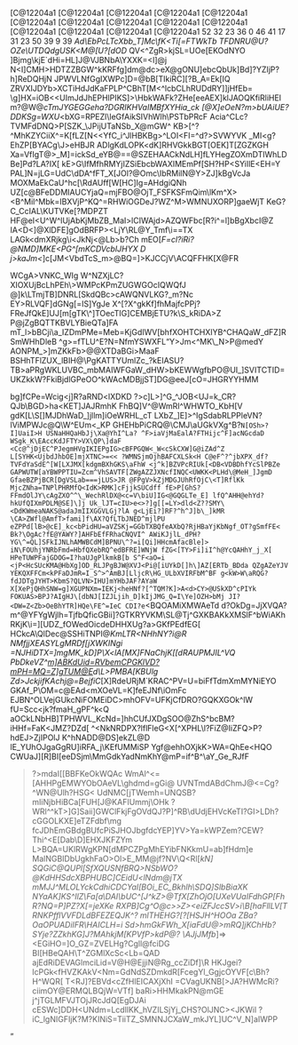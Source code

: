 [C@12204a1
[C@12204a1
[C@12204a1
[C@12204a1
[C@12204a1
[C@12204a1
[C@12204a1
[C@12204a1
[C@12204a1
[C@12204a1
[C@12204a1
[C@12204a1
[C@12204a1
[C@12204a1
52
32
23
36
0
46
41
17
31
23
50
39
9
39
_Ad\EbPcLTcXbb_T]Mc\fK<Ti[=FTWkTb
TFDNRU@U?OZe<AFiPL>\UTDQdgUSK<M@[U?[dOD_
QV<\^ZgR>kjSL=UOe[EKOdNYO
]Bjmg\kjE`dHi=HL]J@VJBNbA\YXXK=<l]@j
N<I]CMH>HDTZZBGW^kKRFfg]dm@dc>eX@gONU]ebcQbUk]Bd]?YZIjP?h]ReDQHjN
JPWVLNfGgIXWPc]D=@bB[TIkiRC][?B_A=Ek[IQ
ZRVXIJDYb>XCTiHdJdKaFPLP^CBhT[M<^lcbCLhRUDdRY]]jHfEb=
\g]HX=iOB<<UImJdJhEPHlPIKS]>\HbkWAFk?ZHe[eeAEX]klJAOQKfiRliHEI
m?@W@_cTmJYGEGGeha?DGRIKHVaIMBfXYHia_ck
[@X]eOeN?m>bUAiUE?DDKSg=WXU_<bXG=RPEZl\leGfAikSIVhWIh\PSTbPRcF
Acia^CLc?TVMFdDNQ>P[SZK_\JPijUTaNSb_X@mGW^
KB>[^?^MhKZYCiiX^=K[fLZ[N<<YfC_i^JlHBKBg>^LOI<FI=^d?>SVWYVK
_MI<g?EhZP[BYACg\J>eHBJR
ADlgKdLOPK<dK]RHVGkkBGT[OEK]T[ZGZKGH
Xa=VfIgT@>_M]=ickSd_eYB@==@SZEHAACkNdLH]fLYHegZOXmDTlWhLDBe]Pd?LA?IX[
kE>G\IfMfhRMYjIZSiEbcbWAXIMEmPf[SH?HP<SYiIlE<EH=Y
PAL]N=jLG=UdC\dDA^fFT_X\[JOl?@Omc\IbRMilN@Y>ZJ]kBgVcJa
MOXMaEkCaU^hc[\RdAUff[W[HC]Ig=AHdgiQNh
UZ[c@BFeDDMIAUCYjaQ=mjFBO@OjT_FSFKSFmQim\lKm^X>
<B^Mil^Mbk=IBXVjP^KQ^=RHWiOGDeJ?WZ^M>WMNUXORP]gaeWjT
KeG?C_CcIAL\KUTVKe[?MDPZT
HF@eI<U^W^lUjAbKjMbZB_MaI>lCIWAjd>AZQWFbc[R?i^\=l]bBgXbcI@Z
IA<D<]@XlD<KkQBm>FE]gOdBRFP><LjY\RL@Y_Tmf\i==TX
LAGk<dmXRjkg\i<JkNj<@Lb>b?Ch
mEO[_F\=cl?iRi?@NMD]MKE<PG^[mKCDVcbIJHYX
D
j>kaJm<_]c[JM<VbdTcS_m>@BQ=]>KJCCjV\ACQFFHK[X@FR
<?FYDZOW@ehdGbdUCSdHJH_dlFcGIae=]DLjX^a>WCgA>VNKC_WIg
W^NZXjLC?XIOXUjBcLhPEh\>WMPcKPmZUG<R<O_KUS^BabQ\bhO[\bRK<j^>WGOcIQWQfJ
@]k\LTmjTB]DNRL[SkdQBc>cAWQNVLKG?_m?Nc
EY>RLVQF]dGNg[=IS]YgJe
X^[?X^gkKf]fhMajfcP<fG<aQdRG<kd@PBB=JXc
^Q]^>Pj?FReJfQkE]UJ[m[gTK\^]TOecTIG]CEMBjETU?k\S_kRiDA>Z
P@jZgBQTTKBVLYBieQTa]FA
mT_l>bBCji\a_IZDmPMe=Meb=KjGdIWV[<BU^@M
gaY_M\J]Y?RX^H[YBj<AK
_<B=G?S<fKSDgi\<MiQXK?WF\W@jDgRacb]A@mFdkGBEaEP_L]TNMI?lFCWQl=aElAmQWGXYQ
l@V=^MM^Xl^Bi<FN?QMfBjGB=KQM]NURZYSSAMghHTQ^QTTWdEClL=YE_hePkBgAkQMP<[_UCNA^Bj
[]d>bhfXOHTCHXIYB^CHAQaW_dFZ]RSmW<DZXkTTWCi[laUOHCRR>HhDleB
^g>=fTLU^E?N=N<VGPchlUHW\Nb[LTL?HRdj
>fmYSWXFL<Q
ibF=hGeb[NYTe[hHkC[\h?T
EUB>Y>Jm<^MK\_N>P@medY
AONPM_>]mZKkFb>@@XTDaBGi>MaaF
BSHhTFlZUX_lBIH@\PgKATTYUmlZc_?kEIASU?TB>aPRgWKLUVBC_mbMAIWFGaW_d<e[BgP__HRM
f><k]<jgY_]DBaNPRJhIET?<KTk@?ZeE_NZN@LcaZmCiV^dMWaiS[YgmYK
WUUj]PTONC[YJHcJeh[@
gL<HE]VWKGd?H<mZ@mXWBNTRga?SFNe^FaVMMLZ
l>HW>bKEWWgfbPO@UI_]SVI<d]bWMUCBYgk
HZfVTVOTDDAMKUNfIga[G<[>TCTID=UKZkkW?Fk<am<BPDLEQe]kHm=_d]_BbkaZ@EQ
ii?]S_[LjgDXAkL?ZeJ^
a<^RIk?UBdM<XhhLciPcZXhGLfK>iBjdlGPeOO^kWAcM<UlVBIdA
?>DBjjST]DG@eeJ[cO=JHGRYYHMM
bg]fCPe=Wcig<j]R?aRND<lXDKD
?>c]L>]^G_\^JOB<UJ=k_CR?QJb\BGD>ha<KET]JAJRmhK
FhBQ]V^@WmRI^WHWTO_KbH[V
gdK[L\S[]MJDhWaD_]jllm]iOeWRHL_cT
LXbZ_]E]>^IgSdabRLPPleVN?lViMPWJc@Q\W^EUm<_KP
GHEHbPiCRQ@\CMJ\aUGkVXg^B?`N[OSh>?I]UaiI>H
USNaHHQaHbJj\Xa@YhI^La?
^F>iaVjMaEalA?FTHijc^F]acNGcdaD
WSgk_K\EAccKdJFTY>VX\QP\]daF
<Cc@^jDjEC^PJegmHVgIKIEPgIG>cBFPGQW<_W<cSkCXW]G@iZAd^Z
L[SYHK<UjbdJhbOE]mjXTNC>=<<
?WMNSjmOjhBAFCXLSk<H
C@eF^?^jbXPX_df?TVFdYaSdE^[W[LXJMX[kdgmBXhGKS\aFhW
<j^k]BZVPcRIUk[<DB<VDBDhfYcSlPBZe
GAPWUTW[aYBWPPTIU=Zcm^VhSAVTF[ZWgAZZJXNcfINQC<UWKK<PLHd\@MeH_]JgmD
GfaeBZPjBCR[DgVSLab===jLUS>JR
@FPgV>kZjMDGJUhRfOjC\<T]RflKk
MjcZNha=TNPlPHRMfQ<IdK>RMK]cFjjkSUCdff
fE>P[GhS?FFmdOlJY\cAgZXO^^\_WechRlDX@<c=V\biU]IG<@GQGLTe_E]
lfQ^AHH@ehYd?hkUfQIXmPDLM@SE]\]j
Uk_lJT=cIU>e<>?]g[[=LY>dld<Z??SMY\<DdKWmeaNAKS@adaJmIIXGGVLGj?lA
g<LjEi?]RF?^h^J]b\_]kMR
\CA>ZWfl@AmfT>fami]f\AX?QfLTbJNED^mjlPU
eZPPd[lB>@cE]_kc<bPidHU=aVZSKj=GGbTXBQfeAXbQ?RjHBaYjKbNgf_OT?gSmfFE<
Bk?\OgAc?fE@YAWY?]AHFbEfFRhaCNQVI^
AWiKJjlL_dPH?YG\^=QL]SFkIJNLhAMWBCdM]BPNU\^?=i[Qi]HHcmAfacBle]>
iN\FOUhjYNRbFmd=HbfQXebRQ^edBFRE]WNjW
fZG<[TY>Fi]iI^h@YcQAHhY_j_X[
HPeTUWPFajGDOG=I?haUJgPlkmkB[b
S^F<aO=i
<jP<HcSUcKMA@HbXg]OD_RLJPgBJW@XVJ<Pi@[iUYkD[]h\]AZ[ERTb_BDda
QZgAZeYJV
YEKQXFFCm<kPFaDJmR=I_S^>^AmBJ[LljcR\HG_ULbXVIRFbM^BF
g<kW>W\aRQG?fdJDTgJYHT>KbmS?QLVN>IHU]mYHbJAF?AYaW
X[XePjQHhSNW=g]XGUPNXm=IEKj<heHNf?[^TQM?K]>A<d>CY>@USkXD^cPIYk
FOKUAS>BPJ?AIgHJ\[dbNJ[IZJLjih_D]kIjJMG_Q=I\Ye]OZH>bMj
JI?<DW=Z<Zb>OeBhYTR]HQe\FE^=IeC
CDI?e`<BQOAMiXMWAeTd
d?OkDg=JjXVQA?m^@YFYgWjlh=TjfbQficGBii]?GTKRYVKM\SL@Tj^GXKBAKkXMSlF^bWiAKh
RKjK\i=\][UDZ_fOWedOicdeDHHXUg?a>GKfPEdfEG[
HCkcA\QlDec@SSHiTNPI@_KmLTR<NHhNY?i@R
NMfjjXEASYLgMRDf[jXWKINgi
=NJHiDTX=]mgMK_kD]P\X<lA[MX]FNaChjK[[dRAUPMJIL^VQ
PbDkeVZ^<m]ABKdUid=RVbemCPGKlVD?mPH=MQ=Z]gTUM@E>d\L>PMBA[KBUlg
Zd>JckjifKAchj@=BejfiC_[X]RdeURjM`KRAC^PV=U=biFfTdmXmMYNiEYO
GKAf\_P\OM=c@EAd<mXOeVL=K]feEJNf\iOmFc
EJBN^OLVejGUkcNiFOMEiDC>mhOFV=UFKjCfDRO?GQKXGOk^lW
fU=Scc<jk?fmaH_gPF^k<Q
aOCkLNbHB]TPHWVL_KcNd=]hhCUfJXDgSOO@ZhS^bcBM?iHHf=FaK<JMZ?DZd[
^<NkNRDPX?lflFleG<X[^XPHL\l?FiZ@IiZFQ>P?hdEJ>ZjIPOlJ
K^hNADD@DS]ekZL@D
lE_YUhOJgaGgRU]iRFA_j\KEfUMMiSP
Ygf@ehhOXjkK>WA=QhEe<HQO
CWUaJ][R]BI[eeDSjm\MmGdkYadNmKhY@mP=if^B^\aY_Ge_RJfF
>?>mdaI[[BBFKeOkWQAc
WmAl^<=[AHHPgEMWYObOAeVL\ghdmd=gGi@
UVNTmdABdChmJ@<=Cg?\^WN@Ulh?HSG<
UdNMC[jTWemh=UNQSB?mIiNjbHiBCa[FUH[J@KAFIUmmj\OHk
?WRl^^kT>]G]Saii]GWClFkjFgOVdQJ?P]^RB\dUdjEHVcKeTI?GI>LDh?cGGOLKXE]eTZFdbf\mg
fcJDhEmGBdgBUfcPiSJHOJbgfdcYEP]YV>Ya=kWPZem?CEW?Thi^<E[Dab\D]EHXJKFZYm
L>BQA=UKlRWgKPN[dMPCZPgMhEYibFNKkmU=ab]fHdm]e
MalNGBIDbUgkhFaO>Ol>E_MM@jf?NV\Q<Rl[_kN]
SQGiC@QUPl[SfXQUSNfBRQ>NSbWO?@KdHHSdcXBPHUBC]CEidU<lNdm@jTX
_mMJJ^MLOLYckCdhiCDCYaI[BOi_EC_Bkhlh_\SDQ]SlbBiaXK
NYaAK]KS^IlZ\Fa[a\DAI\bUC^[J^kZ>@TfX[ZhOjO[UXeVUaIFdhGP[FhR?NQ=P]PZ?X[=jeXKe
RXPB]Cg^O@c>\>Z><eiZFJccSV\>i\B[haFllLV[T
RNKPfflVVFDLdBFEZEQJK^?
mlTHEHG?[?[HSJH^HOOa
ZBa?OaOPUADiIFR\HAICLH=i
Sd>hmGkFWh_X[iaFdU@>mRQ]jKChHb?SYje?ZZkhKG]J?MAhkjM[KPVfP>kdP@?
\AJjJMfb_]=><EGi<h>HO=]O_GZ=ZVELHg?Cgll@fciDG
BI[HBeQAH\T^ZGMlXcSc<Lb=QAD
ajEdRiDEVAGlmciLid=V@H\@EjjiN@Rg_ccZiDf]\R
HKJgei\?lcPGk<fHVZKAkV<Nm=GdNdSZDmkdR[FcegYl\_GgjcOYVF[c\Bh?H^WQR[
T<RJ]?EBVd<cZfHlEICAXjXhI
=CVagUKNB[>JA?HWMcRi?ciimOY@ERMQLBQjW=VTf]
baRi>HHMk<T>akPN@mGE
j^jTGLMFVJTOjJRcJdQ[EgDJAi
cESWc]DDH<UNdm=LcdllKK_hVZILSjYj_CHS?OlJNC><JKWil
?iC_lgNIGFIjK?M?KINiS\=TiiTZ_SMNNJCXaW_mkJYL]UC\^V_N]aIWPP
